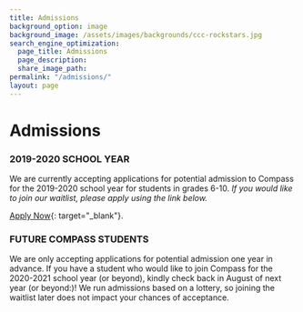 ```yaml
---
title: Admissions
background_option: image
background_image: /assets/images/backgrounds/ccc-rockstars.jpg
search_engine_optimization:
  page_title: Admissions
  page_description:
  share_image_path:
permalink: "/admissions/"
layout: page
---
```


# Admissions

### 2019-2020 SCHOOL YEAR

We are currently accepting applications for potential admission to Compass for the 2019-2020 school year for students in grades 6-10. *If you would like to join our waitlist, please apply using the link below.*

[Apply Now](https://applytocompassfortcollins.com/login){: target="_blank"}.

### FUTURE COMPASS STUDENTS

We are only accepting applications for potential admission one year in advance. If you have a student who would like to join Compass for the 2020-2021 school year (or beyond), kindly check back in August of next year (or beyond:)\! We run admissions based on a lottery, so joining the waitlist later does not impact your chances of acceptance.